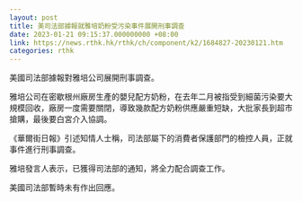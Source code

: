 ```yaml
---
layout: post
title: 美司法部據報就雅培奶粉受污染事件展開刑事調查
date: 2023-01-21 09:15:37.000000000 +08:00
link: https://news.rthk.hk/rthk/ch/component/k2/1684827-20230121.htm
categories: rthk
---
```


美國司法部據報對雅培公司展開刑事調查。

雅培公司在密歇根州廠房生產的嬰兒配方奶粉，在去年二月被指受到細菌污染要大規模回收，廠房一度需要關閉，導致幾款配方奶粉供應嚴重短缺，大批家長到超市搶購，最後要白宮介入協調。

《華爾街日報》引述知情人士稱，司法部屬下的消費者保護部門的檢控人員，正就事件進行刑事調查。

雅培發言人表示，已獲得司法部的通知，將全力配合調查工作。

美國司法部暫時未有作出回應。
